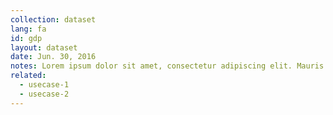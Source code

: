 ```yaml
---
collection: dataset
lang: fa
id: gdp
layout: dataset
date: Jun. 30, 2016
notes: Lorem ipsum dolor sit amet, consectetur adipiscing elit. Mauris fermentum massa eget odio elementum, ac ultricies dolor tincidunt. Nulla eu leo a tortor aliquet eleifend. Aliquam eu magna vitae nisl porttitor consectetur vel ut quam. Phasellus magna augue, rutrum vitae vulputate eget, mattis eget ante. Nulla tincidunt, dolor vel imperdiet hendrerit, nisi odio viverra dolor, et condimentum justo ex et urna.
related:
  - usecase-1
  - usecase-2
---
```

